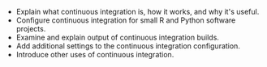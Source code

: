 
- Explain what continuous integration is, how it works, and why it's useful.
- Configure continuous integration for small R and Python software projects.
- Examine and explain output of continuous integration builds.
- Add additional settings to the continuous integration configuration.
- Introduce other uses of continuous integration.
